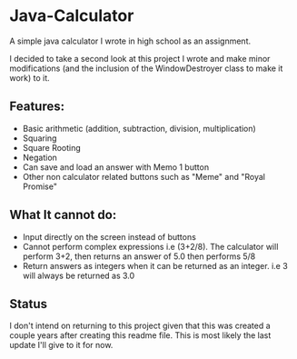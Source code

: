# Java-Calculator
A simple java calculator I wrote in high school as an assignment.

I decided to take a second look at this project I wrote and make minor modifications (and the inclusion of the WindowDestroyer class to make it work) to it.
## Features:
* Basic arithmetic (addition, subtraction, division, multiplication)
* Squaring
* Square Rooting
* Negation
* Can save and load an answer with Memo 1 button
* Other non calculator related buttons such as "Meme" and "Royal Promise"

## What It cannot do:
* Input directly on the screen instead of buttons
* Cannot perform complex expressions i.e (3+2/8). The calculator will perform 3+2, then returns an answer of 5.0 then performs 5/8
* Return answers as integers when it can be returned as an integer. i.e 3 will always be returned as 3.0
 
## Status
I don't intend on returning to this project given that this was created a couple years after creating this readme file. This is most likely the last update I'll give to it for now.
